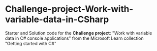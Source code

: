 # Challenge-project-Work-with-variable-data-in-CSharp
Starter and Solution code for the **Challenge project**: "Work with variable data in C# console applications" from the Microsoft Learn collection "Getting started with C#"
